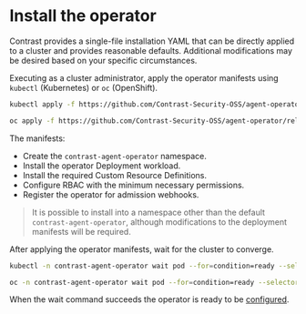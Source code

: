# Install the operator

Contrast provides a single-file installation YAML that can be directly applied to a cluster and provides reasonable defaults. Additional modifications may be desired based on your specific circumstances.

Executing as a cluster administrator, apply the operator manifests using `kubectl` (Kubernetes) or `oc` (OpenShift).

```bash
kubectl apply -f https://github.com/Contrast-Security-OSS/agent-operator/releases/latest/download/install-prod.yaml
```

```bash
oc apply -f https://github.com/Contrast-Security-OSS/agent-operator/releases/latest/download/install-prod.yaml
```

The manifests:
- Create the `contrast-agent-operator` namespace.
- Install the operator Deployment workload.
- Install the required Custom Resource Definitions.
- Configure RBAC with the minimum necessary permissions.
- Register the operator for admission webhooks.

> It is possible to install into a namespace other than the default `contrast-agent-operator`, although modifications to the deployment manifests will be required.

After applying the operator manifests, wait for the cluster to converge.

```bash
kubectl -n contrast-agent-operator wait pod --for=condition=ready --selector=app.kubernetes.io/name=operator,app.kubernetes.io/part-of=contrast-agent-operator --timeout=30s
```

```bash
oc -n contrast-agent-operator wait pod --for=condition=ready --selector=app.kubernetes.io/name=operator,app.kubernetes.io/part-of=contrast-agent-operator --timeout=30s
```

When the wait command succeeds the operator is ready to be [configured](./02-configuration.md).
